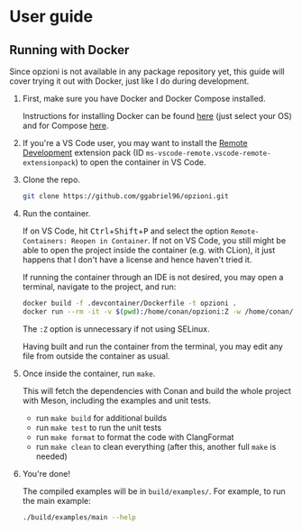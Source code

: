 # User guide

## Running with Docker

Since opzioni is not available in any package repository yet, this guide will cover trying it out with Docker, just like I do during development.

1. First, make sure you have Docker and Docker Compose installed.
    
    Instructions for installing Docker can be found [here](https://docs.docker.com/engine/install/) (just select your OS) and for Compose [here](https://docs.docker.com/compose/install/).

1. If you're a VS Code user, you may want to install the [Remote Development](https://code.visualstudio.com/docs/remote/remote-overview) extension pack (ID `ms-vscode-remote.vscode-remote-extensionpack`) to open the container in VS Code.

1. Clone the repo.

    ```sh
    git clone https://github.com/ggabriel96/opzioni.git
    ```

1. Run the container.

    If on VS Code, hit <kbd>Ctrl</kbd>+<kbd>Shift</kbd>+<kbd>P</kbd> and select the option `Remote-Containers: Reopen in Container`.
    If not on VS Code, you still might be able to open the project inside the container (e.g. with CLion), it just happens that I don't have a license and hence haven't tried it.

    If running the container through an IDE is not desired, you may open a terminal, navigate to the project, and run:

    ```sh
    docker build -f .devcontainer/Dockerfile -t opzioni .
    docker run --rm -it -v $(pwd):/home/conan/opzioni:Z -w /home/conan/opzioni/ opzioni
    ```

    The `:Z` option is unnecessary if not using SELinux.

    Having built and run the container from the terminal, you may edit any file from outside the container as usual.

1. Once inside the container, run `make`.

    This will fetch the dependencies with Conan and build the whole project with Meson, including the examples and unit tests.
    
    - run `make build` for additional builds
    - run `make test` to run the unit tests
    - run `make format` to format the code with ClangFormat
    - run `make clean` to clean everything (after this, another full `make` is needed)

1. You're done!

    The compiled examples will be in `build/examples/`.
    For example, to run the main example:

    ```sh
    ./build/examples/main --help
    ```
